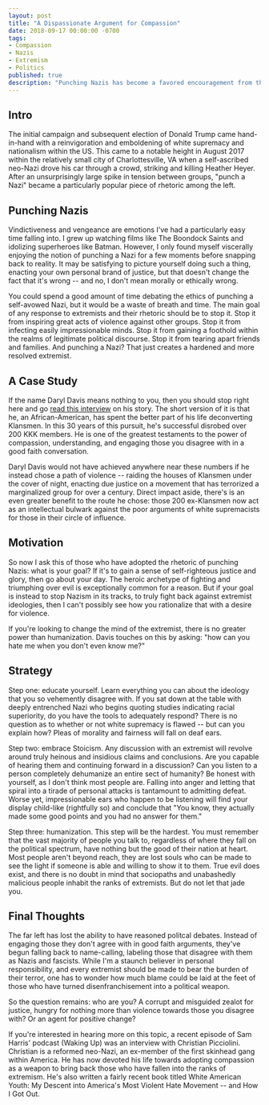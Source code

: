 ```yaml
---
layout: post
title: "A Dispassionate Argument for Compassion"
date: 2018-09-17 00:00:00 -0700
tags: 
- Compassion
- Nazis
- Extremism
- Politics
published: true
description: "Punching Nazis has become a favored encouragement from those on the left -- so much so that groups like antifa have sprung into the national spotlight for their adoption of it. While it is certainly ethically questionable it's also something far worse: exceedingly ineffective."
---
```


## Intro

The initial campaign and subsequent election of Donald Trump came hand-in-hand with a reinvigoration and emboldening of white supremacy and nationalism within the US. This came to a notable height in August 2017 within the relatively small city of Charlottesville, VA when a self-ascribed neo-Nazi drove his car through a crowd, striking and killing Heather Heyer. After an unsurprisingly large spike in tension between groups, "punch a Nazi" became a particularly popular piece of rhetoric among the left.

## Punching Nazis

Vindictiveness and vengeance are emotions I've had a particularly easy time falling into. I grew up watching films like The Boondock Saints and idolizing superheroes like Batman. However, I only found myself viscerally enjoying the notion of punching a Nazi for a few moments before snapping back to reality. It may be satisfying to picture yourself doing such a thing, enacting your own personal brand of justice, but that doesn't change the fact that it's wrong -- and no, I don't mean morally or ethically wrong.

You could spend a good amount of time debating the ethics of punching a self-avowed Nazi, but it would be a waste of breath and time. The main goal of any response to extremists and their rhetoric should be to stop it. Stop it from inspiring great acts of violence against other groups. Stop it from infecting easily impressionable minds. Stop it from gaining a foothold within the realms of legitimate political discourse. Stop it from tearing apart friends and families. And punching a Nazi? That just creates a hardened and more resolved extremist.

## A Case Study

If the name Daryl Davis means nothing to you, then you should stop right here and go [read this interview](https://www.npr.org/2017/08/20/544861933/how-one-man-convinced-200-ku-klux-klan-members-to-give-up-their-robes) on his story. The short version of it is that he, an African-American, has spent the better part of his life deconverting Klansmen. In this 30 years of this pursuit, he's successful disrobed over 200 KKK members. He is one of the greatest testaments to the power of compassion, understanding, and engaging those you disagree with in a good faith conversation.

Daryl Davis would not have achieved anywhere near these numbers if he instead chose a path of violence -- raiding the houses of Klansmen under the cover of night, enacting due justice on a movement that has terrorized a marginalized group for over a century. Direct impact aside, there's is an even greater benefit to the route he chose: those 200 ex-Klansmen now act as an intellectual bulwark against the poor arguments of white supremacists for those in their circle of influence.

## Motivation

So now I ask this of those who have adopted the rhetoric of punching Nazis: what is your goal? If it's to gain a sense of self-righteous justice and glory, then go about your day. The heroic archetype of fighting and triumphing over evil is exceptionally common for a reason. But if your goal is instead to stop Nazism in its tracks, to truly fight back against extremist ideologies, then I can't possibly see how you rationalize that with a desire for violence.

If you're looking to change the mind of the extremist, there is no greater power than humanization. Davis touches on this by asking: "how can you hate me when you don't even know me?" 

## Strategy

Step one: educate yourself. Learn everything you can about the ideology that you so vehemently disagree with. If you sat down at the table with deeply entrenched Nazi who begins quoting studies indicating racial superiority, do you have the tools to adequately respond? There is no question as to whether or not white supremacy is flawed -- but can you explain how? Pleas of morality and fairness will fall on deaf ears. 

Step two: embrace Stoicism. Any discussion with an extremist will revolve around truly heinous and insidious claims and conclusions. Are you capable of hearing them and continuing forward in a discussion? Can you listen to a person completely dehumanize an entire sect of humanity? Be honest with yourself, as I don't think most people are. Falling into anger and letting that spiral into a tirade of personal attacks is tantamount to admitting defeat. Worse yet, impressionable ears who happen to be listening will find your display child-like (rightfully so) and conclude that "You know, they actually made some good points and you had no answer for them."

Step three: humanization. This step will be the hardest. You must remember that the vast majority of people you talk to, regardless of where they fall on the political spectrum, have nothing but the good of their nation at heart. Most people aren't beyond reach, they are lost souls who can be made to see the light if someone is able and willing to show it to them. True evil does exist, and there is no doubt in mind that sociopaths and unabashedly malicious people inhabit the ranks of extremists. But do not let that jade you.

## Final Thoughts

The far left has lost the ability to have reasoned politcal debates. Instead of engaging those they don't agree with in good faith arguments, they've begun falling back to name-calling, labeling those that disagree with them as Nazis and fascists. While I'm a staunch believer in personal responsibility, and every extremist should be made to bear the burden of their terror, one has to wonder how much blame could be laid at the feet of those who have turned disenfranchisement into a political weapon. 

So the question remains: who are you? A corrupt and misguided zealot for justice, hungry for nothing more than violence towards those you disagree with? Or an agent for positive change?

If you're interested in hearing more on this topic, a recent episode of Sam Harris' podcast (Waking Up) was an interview with Christian Picciolini. Christian is a reformed neo-Nazi, an ex-member of the first skinhead gang within America. He has now devoted his life towards adopting compassion as a weapon to bring back those who have fallen into the ranks of extremism. He's also written a fairly recent book titled White American Youth: My Descent into America's Most Violent Hate Movement -- and How I Got Out. 